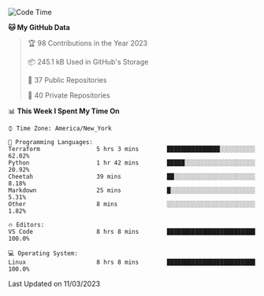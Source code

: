 <!--START_SECTION:waka-->
![Code Time](http://img.shields.io/badge/Code%20Time-140%20hrs%205%20mins-blue)

**🐱 My GitHub Data** 

> 🏆 98 Contributions in the Year 2023
 > 
> 📦 245.1 kB Used in GitHub's Storage 
 > 
> 📜 37 Public Repositories 
 > 
> 🔑 40 Private Repositories  
 > 
📊 **This Week I Spent My Time On** 

```text
⌚︎ Time Zone: America/New_York

💬 Programming Languages: 
Terraform                5 hrs 3 mins        ███████████████░░░░░░░░░░   62.02% 
Python                   1 hr 42 mins        █████░░░░░░░░░░░░░░░░░░░░   20.92% 
Cheetah                  39 mins             ██░░░░░░░░░░░░░░░░░░░░░░░   8.18% 
Markdown                 25 mins             █░░░░░░░░░░░░░░░░░░░░░░░░   5.31% 
Other                    8 mins              ░░░░░░░░░░░░░░░░░░░░░░░░░   1.82%

🔥 Editors: 
VS Code                  8 hrs 8 mins        █████████████████████████   100.0%

💻 Operating System: 
Linux                    8 hrs 8 mins        █████████████████████████   100.0%

```


 Last Updated on 11/03/2023
<!--END_SECTION:waka-->